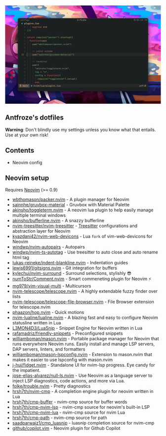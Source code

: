 ![image](https://github.com/Antfroze/dotfiles/blob/main/assets/showcase.png?raw=true)

## Antfroze's dotfiles

**Warning**: Don't blindly use my settings unless you know what that entails. Use at your own risk!

## Contents

-   Neovim config

## Neovim setup

Requires [Neovim](https://neovim.io/) (>= 0.9)

-   [wbthomason/packer.nvim](https://github.com/wbthomason/packer.nvim) - A plugin manager for Neovim
-   [sainnhe/gruvbox-material](https://github.com/sainnhe/gruvbox-material) - Gruvbox with Material Palette
-   [akinsho/toggleterm.nvim](https://github.com/akinsho/toggleterm.nvim) - A neovim lua plugin to help easily manage multiple terminal windows
-   [akinsho/bufferline.nvim](https://github.com/bufferline.nvim) - A snazzy bufferline
-   [nvim-treesitter/nvim-treesitter](https://github.com/nvim-treesitter/nvim-treesitter) - [Treesitter](https://github.com/tree-sitter/tree-sitter) configurations and abstraction layer for Neovim
-   [kyazdani42/nvim-web-devicons](https://github.com/kyazdani42/nvim-web-devicons) - Lua `fork` of vim-web-devicons for Neovim
-   [windwp/nvim-autopairs](https://github.com/windwp/nvim-autopairs) - Autopairs
-   [windwp/nvim-ts-autotag](https://github.com/windwp/nvim-ts-autotag) - Use treesitter to auto close and auto rename html tag
-   [lukas-reineke/indent-blankline.nvim](https://github.com/lukas-reineke/indent-blankline.nvim) - Indentation guides
-   [lewis6991/gitsigns.nvim](https://github.com/lewis6991/gitsigns.nvim) - Git integration for buffers
-   [kylechui/nvim-surround](https://github.com/kylechui/nvim-surround) - Surround selections, stylishly 😎
-   [numToStr/Comment.nvim](https://github.com/numToStr/Comment.nvim) - Smart commeneting plugin for Neovim ⚡
-   [mg979/vim-visual-multi](https://github.com/mg979/vim-visual-multi) - Multicursors
-   [nvim-telescope/telescope.nvim](https://github.com/nvim-telescope/telescope.nvim) - A highly extendable fuzzy finder over lists
-   [nvim-telescope/telescope-file-browser.nvim](https://github.com/nvim-telescope/telescope-file-browser.nvim) - File Browser extension for telescope.nvim
-   [phaazon/hop.nvim](https://github.com/phaazon/hop.nvim) - Quick motions
-   [nvim-lualine/lualine.nvim](https://github.com/nvim-lualine/lualine.nvim) - A blazing fast and easy to configure Neovim statusline written in Lua
-   [L3MON4D3/LuaSnip](https://github.com/L3MON4D3/LuaSnip) - Snippet Engine for Neovim written in Lua
-   [rafamadriz/friendly-snippets](https://github.com/rafamadriz/friendly-snippets) - Preconfigured snippets
-   [williamboman/mason.nvim](https://github.com/williamboman/mason.nvim) - Portable package manager for Neovim that runs everywhere Neovim runs. Easily install and manage LSP servers, DAP servers, linters, and formatters
-   [williamboman/mason-lspconfig.nvim](https://github.com/williamboman/mason-lspconfig.nvim) - Extension to mason.nvim that makes it easier to use lspconfig with mason.nvim
-   [j-hui/fidget.nvim](https://github.com/j-hui/fidget.nvim) - Standalone UI for nvim-lsp progress. Eye candy for the impatient.
-   [jose-elias-alvarez/null-ls.nvim](https://github.com/jose-elias-alvarez/null-ls.nvim) - Use Neovim as a language server to inject LSP diagnostics, code actions, and more via Lua.
-   [folke/trouble.nvim](https://github.com/folke/trouble.nvim) - Pretty diagnostics
-   [hrsh7th/nvim-cmp](https://github.com/hrsh7th/nvim-cmp) - A completion engine plugin for neovim written in Lua
-   [hrsh7th/cmp-buffer](https://github.com/hrsh7th/cmp-buffer) - nvim-cmp source for buffer words
-   [hrsh7th/cmp-nvim-lsp](https://github.com/hrsh7th/cmp-nvim-lsp) - nvim-cmp source for neovim's built-in LSP
-   [hrsh7th/cmp-nvim-lua](https://github.com/hrsh7th/cmp-nvim-lua) - nvim-cmp source for nvim Lua
-   [hrsh7th/cmp-path](https://github.com/hrsh7th/cmp-path) - nvim-cmp source for path
-   [saadparwaiz1/cmp_luasnip](https://github.com/saadparwaiz1/cmp_luasnip) - luasnip completion source for nvim-cmp
-   [github/copilot.vim](https://github.com/github/copilot.vim) - Neovim plugin for Github Copilot
